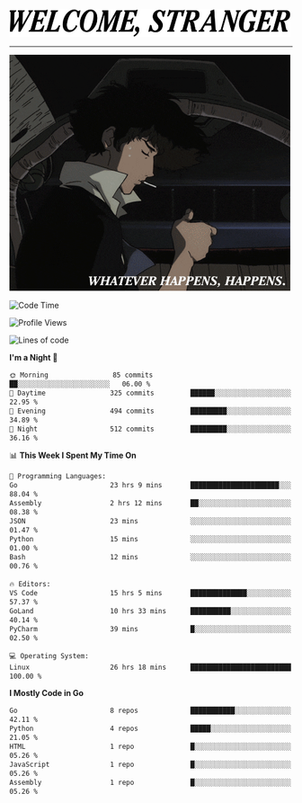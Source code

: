 <picture>
  <source media="(prefers-color-scheme: dark)" srcset="./headers/welcome_white.png">
  <img alt="WELCOME, STRANGER" src="./headers/welcome.png" width="500">
</picture>

<hr>

![Whatever happens, happens](./whatever_happens.gif)

<!--START_SECTION:waka-->
![Code Time](http://img.shields.io/badge/Code%20Time-31%20hrs%2031%20mins-blue)

![Profile Views](http://img.shields.io/badge/Profile%20Views-48-blue)

![Lines of code](https://img.shields.io/badge/From%20Hello%20World%20I%27ve%20Written-776.3%20thousand%20lines%20of%20code-blue)

**I'm a Night 🦉** 

```text
🌞 Morning                85 commits          ██░░░░░░░░░░░░░░░░░░░░░░░   06.00 % 
🌆 Daytime                325 commits         ██████░░░░░░░░░░░░░░░░░░░   22.95 % 
🌃 Evening                494 commits         █████████░░░░░░░░░░░░░░░░   34.89 % 
🌙 Night                  512 commits         █████████░░░░░░░░░░░░░░░░   36.16 % 
```


📊 **This Week I Spent My Time On** 

```text
💬 Programming Languages: 
Go                       23 hrs 9 mins       ██████████████████████░░░   88.04 % 
Assembly                 2 hrs 12 mins       ██░░░░░░░░░░░░░░░░░░░░░░░   08.38 % 
JSON                     23 mins             ░░░░░░░░░░░░░░░░░░░░░░░░░   01.47 % 
Python                   15 mins             ░░░░░░░░░░░░░░░░░░░░░░░░░   01.00 % 
Bash                     12 mins             ░░░░░░░░░░░░░░░░░░░░░░░░░   00.76 % 

🔥 Editors: 
VS Code                  15 hrs 5 mins       ██████████████░░░░░░░░░░░   57.37 % 
GoLand                   10 hrs 33 mins      ██████████░░░░░░░░░░░░░░░   40.14 % 
PyCharm                  39 mins             █░░░░░░░░░░░░░░░░░░░░░░░░   02.50 % 

💻 Operating System: 
Linux                    26 hrs 18 mins      █████████████████████████   100.00 % 
```

**I Mostly Code in Go** 

```text
Go                       8 repos             ███████████░░░░░░░░░░░░░░   42.11 % 
Python                   4 repos             █████░░░░░░░░░░░░░░░░░░░░   21.05 % 
HTML                     1 repo              █░░░░░░░░░░░░░░░░░░░░░░░░   05.26 % 
JavaScript               1 repo              █░░░░░░░░░░░░░░░░░░░░░░░░   05.26 % 
Assembly                 1 repo              █░░░░░░░░░░░░░░░░░░░░░░░░   05.26 % 
```




<!--END_SECTION:waka-->
